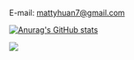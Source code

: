 E-mail: mattyhuan7@gmail.com

[![Anurag's GitHub stats](https://github-readme-stats.vercel.app/api?username=Matty-7&show=reviews,discussions_started,discussions_answered&show_icons=true)](https://github.com/anuraghazra/github-readme-stats)

![](https://komarev.com/ghpvc/?username=Matty-7)

